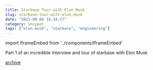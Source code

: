 ```yaml
---
title: Starbase Tour with Elon Musk
slug: starbase-tour-with-elon-musk
date: "2021-08-04 14:34:17"
category: snippet
tags: ["elon-musk", "starbase", "engineering"]
---
```


import IframeEmbed from '../components/IframeEmbed'

Part 1 of an incredible interview and tour of starbase with Elon Musk

<IframeEmbed src='https://youtube.com/embed/t705r8ICkRw' />

[archive](https://us-east1-johnmathews-website.cloudfunctions.net/download?obj=movies/Starbase-Factory-Tour-with-Elon-Musk-Part-1.mp4)

